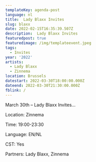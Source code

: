 ```yaml
---
templateKey: agenda-post
language: nl
title:  Lady Blaxx Invites
slug: blaxx
date: 2022-02-15T16:35:39.507Z
description:  Lady Blaxx Invites
featuredpost: true
featuredimage: /img/templateevent.jpeg
tags:
  - Invites
year: '2022'
artists:
  - Lady Blaxx
  - Zinnema
location: Brussels
datestart: 2022-03-30T18:00:00.000Z
dateend: 2022-03-30T21:30:00.000Z
fblink: /
---
```


March 30th – Lady Blaxx Invites…

Location: Zinnema

Time: 19:00-23:30

Language: EN/NL

CST: Yes

Partners: Lady Blaxx, Zinnema
